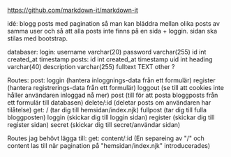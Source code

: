 https://github.com/markdown-it/markdown-it

idé:
blogg posts med pagination så man kan bläddra mellan olika posts av samma user och så att alla posts inte finns på en sida + loggin. sidan ska stilas med bootstrap.

databaser:
    login:
        username varchar(20)
        password varchar(255)
        id int
        created_at timestamp
    posts:
        id int
        created_at timestamp
        uid int
        heading varchar(40)
        description varchar(255)
        fulltext TEXT
        other ?

Routes:
    post:
        loggin (hantera inloggnings-data från ett formulär)
        register (hantera registrerings-data från ett formulär)
        loggout (se till att cookies inte håller användaren inloggad nå mer)
        post (till för att posta bloggposts från ett formulär till databasen)
        delete/:id (deletar posts om användaren har tilåtelse)
    get:
        / (tar dig till hemsidan/index.njk)
        fullpost (tar dig till fulla bloggposten)
        loggin (skickar dig till loggin sidan)
        register (skickar dig till register sidan)
        secret (skickar dig till secret/användar sidan)

Routes jag behövt lägga till:
    get:
        content/:id (En separeing av "/" och content las till när pagination på "hemsidan/index.njk" introducerades)

